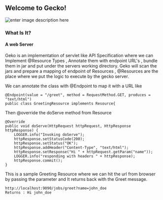 ## Welcome to Gecko!
![enter image description here](https://ik.imagekit.io/be4swnsmo/gecko_y30KjX2RB.jpg?tr=w-200,h-200,c-at_max,oit-false,q-80)
### What Is It?
#### A web Server
Geko is an implementation of servlet like API Specification where we can Implement @Resource Types , Annotate them with endpoint URL's , bundle them in jar and put under the servers working directory.
Geko will scan the jars and prepare a mapping of endpoint of Resources , @Resources are the place where we put the logic to execute by the gecko server. 

We can annotate the class with @Endpoint to map it with a URL like 

    @Endpoint(value = "/greet", method = RequestMethod.GET, produces = "text/html")
    public class GreetingResource implements Resource{
Then @override the doServe method from Resource

    @Override
	public void doServe(HttpRequest httpRequest, HttpResponse httpResponse) {
		LOGGER.info("Invoking doServe");
		httpResponse.setStatusCode(200);
		httpResponse.setStatus("OK");
		httpResponse.addHeader("Content-Type", "text/html");
		httpResponse.setResponse("Hi " + httpRequest.getParam("name"));
		LOGGER.info("responding with headers " + httpResponse);
		httpResponse.commit();
	}
This is a sample Greeting  Resource where we can hit the url from browser by passing the parameter and It returns back with the Greet message.

    http://localhost:9090/jobs/greet?name=john_doe
    Returns : Hi john_doe

 
 

   

  
